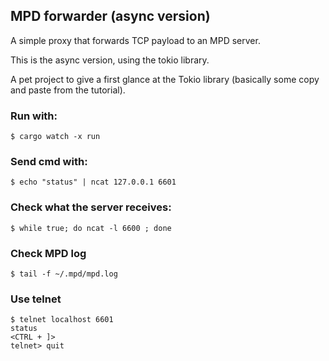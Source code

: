 ## MPD forwarder (async version)

 A simple proxy that forwards TCP payload to an MPD server.

 This is the async version, using the tokio library.

A pet project to give a first glance at the Tokio library (basically some copy and paste from the tutorial).

### Run with:

    $ cargo watch -x run

### Send cmd with:

    $ echo "status" | ncat 127.0.0.1 6601

### Check what the server receives:

    $ while true; do ncat -l 6600 ; done

### Check MPD log

    $ tail -f ~/.mpd/mpd.log

### Use telnet

    $ telnet localhost 6601
    status
    <CTRL + ]>
    telnet> quit
